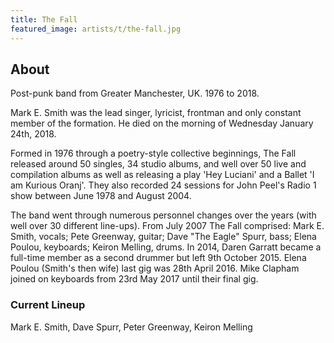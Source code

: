 ```yaml
---
title: The Fall
featured_image: artists/t/the-fall.jpg
---
```

## About

Post-punk band from Greater Manchester, UK. 1976 to 2018.

Mark E. Smith was the lead singer, lyricist, frontman and only constant member of the formation. He died on the morning of Wednesday January 24th, 2018.

Formed in 1976 through a poetry-style collective beginnings, The Fall released around 50 singles, 34 studio albums, and well over 50 live and compilation albums as well as releasing a play 'Hey Luciani' and a Ballet 'I am Kurious Oranj'. They also recorded 24 sessions for John Peel's Radio 1 show between June 1978 and August 2004.

The band went through numerous personnel changes over the years (with well over 30 different line-ups). From July 2007 The Fall comprised: Mark E. Smith, vocals; Pete Greenway, guitar; Dave "The Eagle" Spurr, bass; Elena Poulou, keyboards; Keiron Melling, drums. In 2014, Daren Garratt became a full-time member as a second drummer but left 9th October 2015. Elena Poulou (Smith's then wife) last gig was 28th April 2016. Mike Clapham  joined on keyboards from 23rd May 2017 until their final gig.


### Current Lineup

Mark E. Smith, Dave Spurr, Peter Greenway, Keiron Melling

